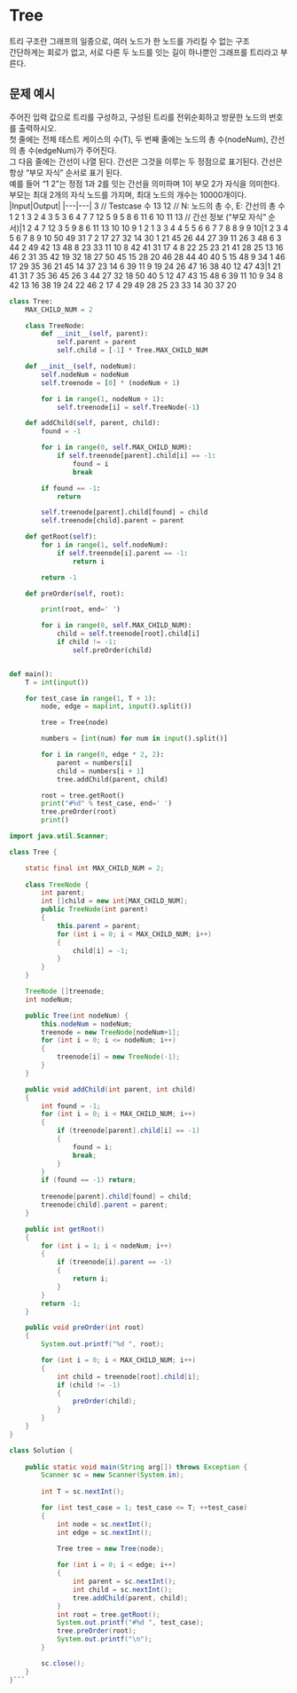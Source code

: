 # Tree
트리 구조란 그래프의 일종으로, 여러 노드가 한 노드를 가리킬 수 없는 구조  
간단하게는 회로가 없고, 서로 다른 두 노드를 잇는 길이 하나뿐인 그래프를 트리라고 부른다.  

## 문제 예시
주어진 입력 값으로 트리를 구성하고, 구성된 트리를 전위순회하고 방문한 노드의 번호를 출력하시오.  
첫 줄에는 전체 테스트 케이스의 수(T), 두 번째 줄에는 노드의 총 수(nodeNum), 간선의 총 수(edgeNum)가 주어진다.  
그 다음 줄에는 간선이 나열 된다. 간선은 그것을 이루는 두 정점으로 표기된다. 간선은 항상 “부모 자식” 순서로 표기 된다.  
예를 들어 “1 2”는 정점 1과 2를 잇는 간선을 의미하며 1이 부모 2가 자식을 의미한다.  
부모는 최대 2개의 자식 노드를 가지며, 최대 노드의 개수는 10000개이다.
|Input|Output|
|---|---|
3 // Testcase 수
13 12 // N: 노드의 총 수, E: 간선의 총 수
1 2 1 3 2 4 3 5 3 6 4 7 7 12 5 9 5 8 6 11 6 10 11 13 // 간선 정보 (“부모 자식” 순서)|1 2 4 7 12 3 5 9 8 6 11 13 10
10 9
1 2 1 3 3 4 4 5 5 6 6 7 7 8 8 9 9 10|1 2 3 4 5 6 7 8 9 10
50 49
31 7 2 17 27 32 14 30 1 21 45 26 44 27 39 11 26 3 48 6 3 44 2 49 42 13 48 8 23 33 11 10 8 42 41 31 17 4 8 22 25 23 21 41 28 25 13 16 46 2 31 35 42 19 32 18 27 50 45 15 28 20 46 28 44 40 40 5 15 48 9 34 1 46 17 29 35 36 21 45 14 37 23 14 6 39 11 9 19 24 26 47 16 38 40 12 47 43|1 21 41 31 7 35 36 45 26 3 44 27 32 18 50 40 5 12 47 43 15 48 6 39 11 10 9 34 8 42 13 16 38 19 24 22 46 2 17 4 29 49 28 25 23 33 14 30 37 20

```python
class Tree:
    MAX_CHILD_NUM = 2

    class TreeNode:
        def __init__(self, parent):
            self.parent = parent
            self.child = [-1] * Tree.MAX_CHILD_NUM

    def __init__(self, nodeNum):
        self.nodeNum = nodeNum
        self.treenode = [0] * (nodeNum + 1)

        for i in range(1, nodeNum + 1):
            self.treenode[i] = self.TreeNode(-1)

    def addChild(self, parent, child):
        found = -1

        for i in range(0, self.MAX_CHILD_NUM):
            if self.treenode[parent].child[i] == -1:
                found = i
                break

        if found == -1:
            return

        self.treenode[parent].child[found] = child
        self.treenode[child].parent = parent

    def getRoot(self):
        for i in range(1, self.nodeNum):
            if self.treenode[i].parent == -1:
                return i

        return -1

    def preOrder(self, root):

        print(root, end=' ')

        for i in range(0, self.MAX_CHILD_NUM):
            child = self.treenode[root].child[i]
            if child != -1:
                self.preOrder(child)


def main():
    T = int(input())

    for test_case in range(1, T + 1):
        node, edge = map(int, input().split())

        tree = Tree(node)

        numbers = [int(num) for num in input().split()]

        for i in range(0, edge * 2, 2):
            parent = numbers[i]
            child = numbers[i + 1]
            tree.addChild(parent, child)

        root = tree.getRoot()
        print("#%d" % test_case, end=' ')
        tree.preOrder(root)
        print()
```
```java
import java.util.Scanner;

class Tree {

	static final int MAX_CHILD_NUM = 2;
	
	class TreeNode {
		int parent;
		int []child = new int[MAX_CHILD_NUM];
		public TreeNode(int parent)
		{
			this.parent = parent;
			for (int i = 0; i < MAX_CHILD_NUM; i++)
			{
				child[i] = -1;
			}
		}
	}

	TreeNode []treenode;
	int nodeNum;

	public Tree(int nodeNum) {
		this.nodeNum = nodeNum;
		treenode = new TreeNode[nodeNum+1];
		for (int i = 0; i <= nodeNum; i++)
		{
			treenode[i] = new TreeNode(-1);
		}
	}

	public void addChild(int parent, int child) 
	{
		int found = -1;
		for (int i = 0; i < MAX_CHILD_NUM; i++)
		{
			if (treenode[parent].child[i] == -1)
			{
				found = i;
				break;
			}
		}
		if (found == -1) return;
		
		treenode[parent].child[found] = child;
		treenode[child].parent = parent;
	}

	public int getRoot() 
	{
		for (int i = 1; i < nodeNum; i++) 
		{
			if (treenode[i].parent == -1) 
			{
				return i;
			}
		}
		return -1;
	}

	public void preOrder(int root)
	{
		System.out.printf("%d ", root);

		for (int i = 0; i < MAX_CHILD_NUM; i++) 
		{
			int child = treenode[root].child[i];
			if (child != -1)
			{
				preOrder(child);
			}
		}
	}
}

class Solution {
	
	public static void main(String arg[]) throws Exception {
		Scanner sc = new Scanner(System.in);
		
		int T = sc.nextInt();

		for (int test_case = 1; test_case <= T; ++test_case) 
		{
			int node = sc.nextInt();
			int edge = sc.nextInt();
			
			Tree tree = new Tree(node);

			for (int i = 0; i < edge; i++)
			{
				int parent = sc.nextInt();
				int child = sc.nextInt();
				tree.addChild(parent, child);
			}
			int root = tree.getRoot();
			System.out.printf("#%d ", test_case);
			tree.preOrder(root);
			System.out.printf("\n");
		}

		sc.close();
	}
}```